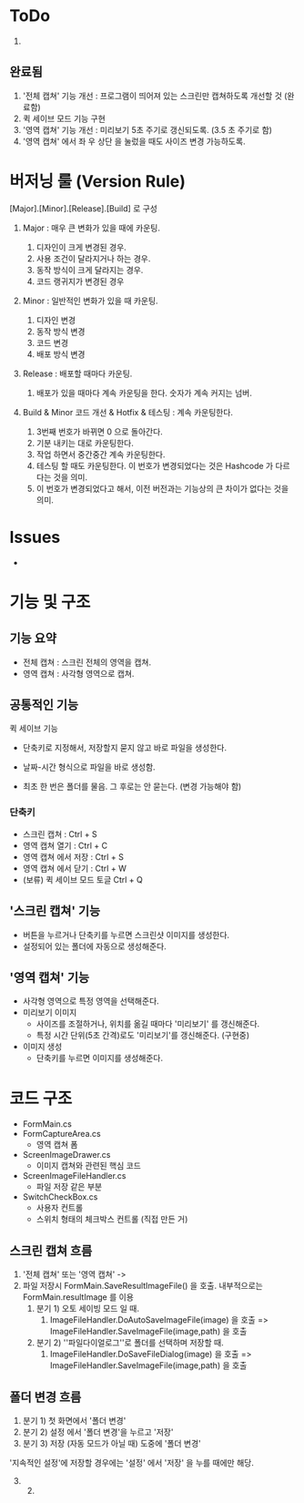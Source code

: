# ToDo

1. 





## 완료됨

1. '전체 캡쳐' 기능 개선 : 프로그램이 띄어져 있는 스크린만 캡쳐하도록 개선할 것 (완료함)
2. 퀵 세이브 모드 기능 구현
3. '영역 캡쳐' 기능 개선 : 미리보기 5초 주기로 갱신되도록. (3.5 초 주기로 함)
4. '영역 캡쳐' 에서 좌 우 상단 을 눌렀을 때도 사이즈 변경 가능하도록.





# 버저닝 룰 (Version Rule)

[Major].[Minor].[Release].[Build] 로 구성

1. Major : 매우 큰 변화가 있을 때에 카운팅.
    1. 디자인이 크게 변경된 경우.
    2. 사용 조건이 달라지거나 하는 경우. 
    3. 동작 방식이 크게 달라지는 경우.
    4. 코드 랭귀지가 변경된 경우
2. Minor : 일반적인 변화가 있을 때 카운팅.
    1. 디자인 변경
    2. 동작 방식 변경
    3. 코드 변경
    4. 배포 방식 변경
3. Release : 배포할 때마다 카운팅.
    1. 배포가 있을 때마다 계속 카운팅을 한다. 숫자가 계속 커지는 넘버.
4. Build & Minor 코드 개선 & Hotfix & 테스팅 : 계속 카운팅한다. 

    1. 3번째 번호가 바뀌면 0 으로 돌아간다.
    2. 기분 내키는 대로 카운팅한다.
    3. 작업 하면서 중간중간 계속 카운팅한다.
    4. 테스팅 할 때도 카운팅한다. 이 번호가 변경되었다는 것은 Hashcode 가 다르다는 것을 의미.
    5. 이 번호가 변경되었다고 해서, 이전 버전과는 기능상의 큰 차이가 없다는 것을 의미.

# Issues

* 





# 기능 및 구조

## 기능 요약
* 전체 캡쳐 : 스크린 전체의 영역을 캡쳐. 
* 영역 캡쳐 : 사각형 영역으로 캡쳐.



## 공통적인 기능

퀵 세이브 기능
* 단축키로 지정해서, 저장할지 묻지 않고 바로 파일을 생성한다. 

* 날짜-시간 형식으로 파일을 바로 생성함. 

* 최초 한 번은 폴더를 물음. 그 후로는 안 묻는다. (변경 가능해야 함)

  


### 단축키 
* 스크린 캡쳐 : Ctrl + S
* 영역 캡쳐 열기 : Ctrl + C
* 영역 캡쳐 에서 저장 : Ctrl + S
* 영역 캡쳐 에서 닫기 : Ctrl + W
* (보류) 퀵 세이브 모드 토글 Ctrl + Q



## '스크린 캡쳐' 기능 

* 버튼을 누르거나 단축키를 누르면 스크린샷 이미지를 생성한다.
* 설정되어 있는 폴더에 자동으로 생성해준다.



## '영역 캡쳐' 기능

* 사각형 영역으로 특정 영역을 선택해준다.
* 미리보기 이미지
    * 사이즈를 조절하거나, 위치를 옮길 때마다 '미리보기' 를 갱신해준다.
    * 특정 시간 단위(5초 간격)로도 '미리보기'를 갱신해준다. (구현중)
* 이미지 생성
    * 단축키를 누르면 이미지를 생성해준다.





# 코드 구조

* FormMain.cs
* FormCaptureArea.cs 
  * 영역 캡쳐 폼
* ScreenImageDrawer.cs
  * 이미지 캡쳐와 관련된 핵심 코드
* ScreenImageFileHandler.cs
  * 파일 저장 같은 부분
* SwitchCheckBox.cs
  * 사용자 컨트롤
  * 스위치 형태의 체크박스 컨트롤 (직접 만든 거)





## 스크린 캡쳐 흐름

1. '전체 캡쳐' 또는 '영역 캡쳐' -> 
2. 파일 저장시 FormMain.SaveResultImageFile() 을 호출. 내부적으로는 FormMain.resultImage 를 이용
    1. 분기 1) 오토 세이빙 모드 일 때.
        1. ImageFileHandler.DoAutoSaveImageFile(image) 을 호출 => ImageFileHandler.SaveImageFile(image,path) 을 호출
    2. 분기 2) ''파일다이얼로그''로 폴더를 선택하며 저장할 때.
        1. ImageFileHandler.DoSaveFileDialog(image) 을 호출 => ImageFileHandler.SaveImageFile(image,path) 을 호출



## 폴더 변경 흐름

1. 분기 1) 첫 화면에서 '폴더 변경'
2. 분기 2) 설정 에서 '폴더 변경'을 누르고 '저장'
3. 분기 3) 저장 (자동 모드가 아닐 때) 도중에 '폴더 변경'



'지속적인 설정'에 저장할 경우에는 '설정' 에서 '저장' 을 누를 때에만 해당.



3. 2. 

       











